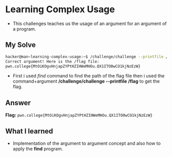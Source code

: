 # Learning Complex Usage
- This challenges teaches us the usage of an argument for an argument of a program.

## My Solve
```bash
hacker@man~learning-complex-usage:~$ /challenge/challenge --printfile /flag
Correct argument! Here is the /flag file:
pwn.college{MtOiKOgvHnjapZYPtHZIHWeMHOu.QX1ITO0wCO1kjNzEzW}
```
- First i used *find* command to find the path of the flag file then i used the command+argument **/challenge/challenge --printfile /flag** to get the flag.

## Answer

**Flag:** `pwn.college{MtOiKOgvHnjapZYPtHZIHWeMHOu.QX1ITO0wCO1kjNzEzW}`

## What I learned

- Implementation of the argument to argument concept and also how to apply the **find** program.
